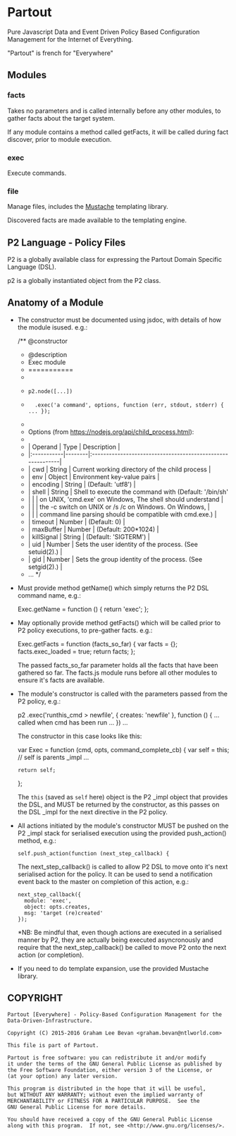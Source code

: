 Partout
=======

Pure Javascript Data and Event Driven Policy Based Configuration Management for the Internet of Everything.

"Partout" is french for "Everywhere"

Modules
-------

### facts
Takes no parameters and is called internally before any other modules, to gather facts about the target system.

If any module contains a method called getFacts, it will be called during fact discover, prior to module execution.

### exec
Execute commands.

### file
Manage files, includes the [Mustache](https://github.com/janl/mustache.js) templating library.

Discovered facts are made available to the templating engine.

P2 Language - Policy Files
--------------------------

P2 is a globally available class for expressing the Partout Domain Specific Language (DSL).

p2 is a globally instantiated object from the P2 class.

Anatomy of a Module
-------------------

* The constructor must be documented using jsdoc, with details of how the module isused. e.g.:

    /**
     @constructor
     * @description
     * Exec module
     * ===========
     *
     *     p2.node([...])
     *       .exec('a command', options, function (err, stdout, stderr) { ... });
     *
     * Options (from https://nodejs.org/api/child_process.html):
     *
     *   | Operand    | Type   | Description                                                |
     *   |:-----------|--------|:-----------------------------------------------------------|
     *   | cwd        | String | Current working directory of the child process |
     *   | env        | Object | Environment key-value pairs |
     *   | encoding   | String | (Default: 'utf8') |
     *   | shell      | String | Shell to execute the command with (Default: '/bin/sh'
     *   |            |        | on UNIX, 'cmd.exe' on Windows, The shell should understand |
     *   |            |        | the -c switch on UNIX or /s /c on Windows. On Windows, |
     *   |            |        | command line parsing should be compatible with cmd.exe.) |
     *   | timeout    | Number | (Default: 0) |
     *   | maxBuffer  | Number | (Default: 200*1024) |
     *   | killSignal | String | (Default: 'SIGTERM') |
     *   | uid        | Number | Sets the user identity of the process. (See setuid(2).) |
     *   | gid        | Number | Sets the group identity of the process. (See setgid(2).) |
     * ...
     */

* Must provide method getName() which simply returns the P2 DSL command name, e.g.:

    Exec.getName = function () { return 'exec'; };

* May optionally provide method getFacts() which will be called prior to P2 policy executions, to pre-gather facts. e.g.:

    Exec.getFacts = function (facts_so_far) {
      var facts = {};
      facts.exec_loaded = true;
      return facts;
    };

  The passed facts_so_far parameter holds all the facts that have been gathered so far.  The facts.js module runs before all other modules to ensure it's facts are available.

* The module's constructor is called with the parameters passed from the P2 policy, e.g.:

    p2
    .exec('runthis_cmd > newfile', {
      creates: 'newfile'
    }, function () {
      ... called when cmd has been run ...
    })
    ...

  The constructor in this case looks like this:

    var Exec = function (cmd, opts, command_complete_cb) {
      var self = this;  // self is parents _impl
      ...

      return self;
    };

  The ```this``` (saved as ```self``` here) object is the P2 _impl object that provides the DSL, and MUST be returned by the constructor, as this passes on the DSL _impl for the next directive in the P2 policy.

* All actions initiated by the module's constructor MUST be pushed on the P2 _impl stack for serialised execution using the provided push_action() method, e.g.:

      self.push_action(function (next_step_callback) {

  The next_step_callback() is called to allow P2 DSL to move onto it's next serialised action for the policy.  It can be used to send a notification event back to the master on completion of this action, e.g.:

      next_step_callback({
        module: 'exec',
        object: opts.creates,
        msg: 'target (re)created'
      });

  *NB: Be mindful that, even though actions are executed in a serialised manner by P2, they are actually being executed asyncronously and require that the next_step_callback() be called to move P2 onto the next action (or completion).

* If you need to do template expansion, use the provided Mustache library.

COPYRIGHT
---------

    Partout [Everywhere] - Policy-Based Configuration Management for the
    Data-Driven-Infrastructure.

    Copyright (C) 2015-2016 Graham Lee Bevan <graham.bevan@ntlworld.com>

    This file is part of Partout.

    Partout is free software: you can redistribute it and/or modify
    it under the terms of the GNU General Public License as published by
    the Free Software Foundation, either version 3 of the License, or
    (at your option) any later version.

    This program is distributed in the hope that it will be useful,
    but WITHOUT ANY WARRANTY; without even the implied warranty of
    MERCHANTABILITY or FITNESS FOR A PARTICULAR PURPOSE.  See the
    GNU General Public License for more details.

    You should have received a copy of the GNU General Public License
    along with this program.  If not, see <http://www.gnu.org/licenses/>.

